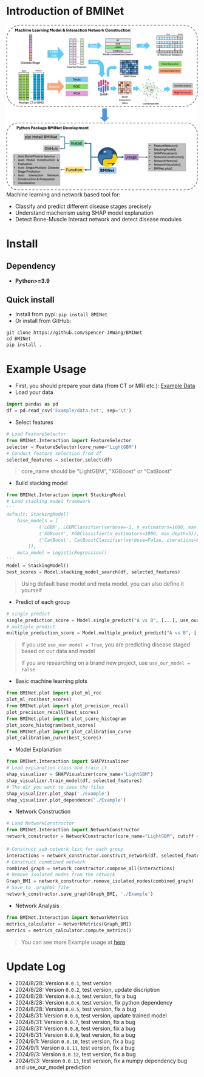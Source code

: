 # Introduction of BMINet
![framework](Example/image.png)
Machine learning and network based tool for:
- Classify and predict different disease stages precisely
- Understand machenism using SHAP model explanation
- Detect Bone-Muscle Interact network and detect disease modules
# Install
## Dependency
- **Python>=3.9**
## Quick install
- Install from pypi: `pip install BMINet`
- Or install from GitHub: 
```
git clone https://github.com/Spencer-JRWang/BMINet
cd BMINet
pip install .
```
# Example Usage
- First, you should prepare your data (from CT or MRI etc.): [Example Data](Example/data.txt)
- Load your data
```python
import pandas as pd
df = pd.read_csv('Example/data.txt', sep='\t')
```
- Select features
```python
# Load FeatureSelector
from BMINet.Interaction import FeatureSelector
selector = FeatureSelector(core_name="LightGBM")
# Conduct feature selection from df
selected_features = selector.select(df)
```
> core_name should be "LightGBM", "XGBoost" or "CatBoost"
- Build stacking model
```python
from BMINet.Interaction import StackingModel
# Load stacking model framework
'''
default: StackingModel(
    base_models = [
            ('LGBM', LGBMClassifier(verbose=-1, n_estimators=1000, max_depth=5)),
            ('XGBoost', XGBClassifier(n_estimators=1000, max_depth=5)),
            ('CatBoost', CatBoostClassifier(verbose=False, iterations=800, max_depth=5))
        ]), 
    meta_model = LogisticRegression()
'''
Model = StackingModel()
best_scores = Model.stacking_model_search(df, selected_features)
```
> Using default base model and meta model, you can also define it yourself

- Predict of each group
```python
# single predict
single_prediction_score = Model.single_predict("A vs B", [...], use_our_model=True)
# multiple predict
multiple_prediction_score = Model.multiple_predict_predict("A vs B", [[...], [...],], use_our_model=True)
```
> If you use `use_our model = True`, you are predicting disease staged based on our data and model
> 
> If you are researching on a brand new project, use `use_our_model = False`

- Basic machine learning plots
```python
from BMINet.plot import plot_ml_roc
plot_ml_roc(best_scores)
from BMINet.plot import plot_precision_recall
plot_precision_recall(best_scores)
from BMINet.plot import plot_score_histogram
plot_score_histogram(best_scores)
from BMINet.plot import plot_calibration_curve
plot_calibration_curve(best_scores)
```
- Model Explanation
```python
from BMINet.Interaction import SHAPVisualizer
# Load explanation class and train it
shap_visualizer = SHAPVisualizer(core_name="LightGBM")
shap_visualizer.train_model(df, selected_features)
# The dir you want to save the files
shap_visualizer.plot_shap('./Example')
shap_visualizer.plot_dependence('./Example')
```

- Network Construction
```python
# Load NetworkConstructor
from BMINet.Interaction import NetworkConstructor
network_constructor = NetworkConstructor(core_name="LightGBM", cutoff = 1.5)

# Construct sub-network list for each group
interactions = network_constructor.construct_network(df, selected_features)
# Construct conmbined network
combined_graph = network_constructor.compose_all(interactions)
# Remove isolated nodes from the network
Graph_BMI = network_constructor.remove_isolated_nodes(combined_graph)
# Save to .graphml file
network_constructor.save_graph(Graph_BMI, './Example')
```

- Network Analysis
```python
from BMINet.Interaction import NetworkMetrics
metrics_calculator = NetworkMetrics(Graph_BMI)
metrics = metrics_calculator.compute_metrics()
```

> You can see more Example usage at [here](https://github.com/Spencer-JRWang/BMINet/blob/main/Example.ipynb)

# Update Log
- 2024/8/28: Version `0.0.1`, test version
- 2024/8/28: Version `0.0.2`, test version, update discription
- 2024/8/28: Version `0.0.3`, test version, fix a bug
- 2024/8/28: Version `0.0.4`, test version, fix python dependency
- 2024/8/28: Version `0.0.5`, test version, fix a bug
- 2024/8/31: Version `0.0.6`, test version, update trained model
- 2024/8/31: Version `0.0.7`, test version, fix a bug
- 2024/8/31: Version `0.0.8`, test version, fix a bug
- 2024/8/31: Version `0.0.9`, test version, fix a bug
- 2024/9/1: Version `0.0.10`, test version, fix a bug
- 2024/9/1: Version `0.0.11`, test version, fix a bug
- 2024/9/3: Version `0.0.12`, test version, fix a bug
- 2024/9/3: Version `0.0.13`, test version, fix a numpy dependency bug and use_our_model prediction